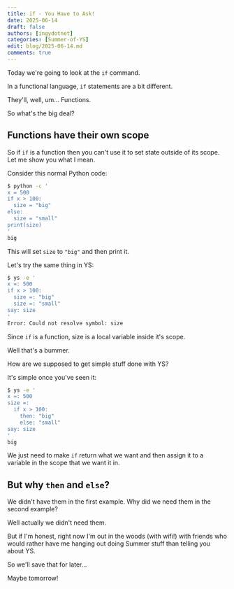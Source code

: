 ```yaml
---
title: if - You Have to Ask!
date: 2025-06-14
draft: false
authors: [ingydotnet]
categories: [Summer-of-YS]
edit: blog/2025-06-14.md
comments: true
---
```


Today we're going to look at the `if` command.

In a functional language, `if` statements are a bit different.

They'll, well, um... Functions.

So what's the big deal?

<!--more-->


## Functions have their own scope

So if `if` is a function then you can't use it to set state outside of its
scope.
Let me show you what I mean.

Consider this normal Python code:

```bash
$ python -c '
x = 500
if x > 100:
  size = "big"
else:
  size = "small"
print(size)
'
big
```

This will set `size` to `"big"` and then print it.

Let's try the same thing in YS:

```bash
$ ys -e '
x =: 500
if x > 100:
  size =: "big"
  size =: "small"
say: size
'
Error: Could not resolve symbol: size
```

Since `if` is a function, size  is a local variable inside it's scope.

Well that's a bummer.

How are we supposed to get simple stuff done with YS?

It's simple once you've seen it:

```bash
$ ys -e '
x =: 500
size =:
  if x > 100:
    then: "big"
    else: "small"
say: size
'
big
```

We just need to make `if` return what we want and then assign it to a variable
in the scope that we want it in.


## But why `then` and `else`?

We didn't have them in the first example.
Why did we need them in the second example?

Well actually we didn't need them.

But if I'm honest, right now I'm out in the woods (with wifi!) with friends who
would rather have me hanging out doing Summer stuff than telling you about YS.

So we'll save that for later...

Maybe tomorrow!
